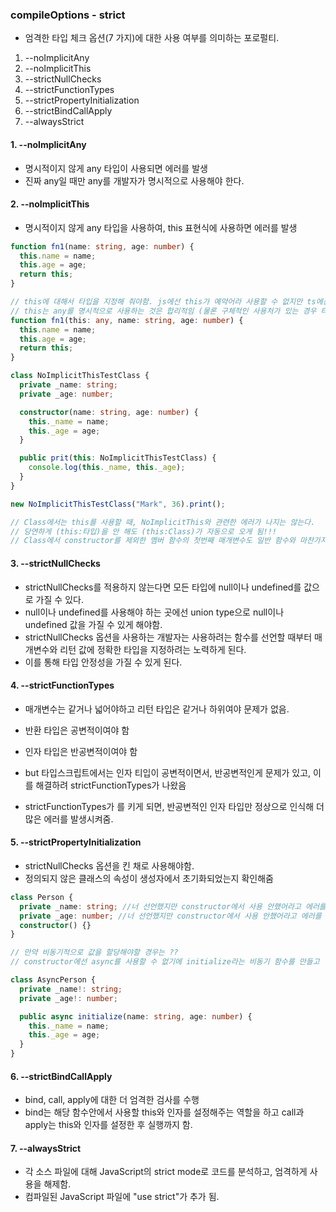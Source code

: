 ### compileOptions - strict

- 엄격한 타입 체크 옵션(7 가지)에 대한 사용 여부를 의미하는 포로펄티.

1. --noImplicitAny
2. --noImplicitThis
3. --strictNullChecks
4. --strictFunctionTypes
5. --strictPropertyInitialization
6. --strictBindCallApply
7. --alwaysStrict

#### 1. --noImplicitAny

- 명시적이지 않게 any 타입이 사용되면 에러를 발생
- 진짜 any일 때만 any를 개발자가 명시적으로 사용해야 한다.

#### 2. --noImplicitThis

- 명시적이지 않게 any 타입을 사용하여, this 표현식에 사용하면 에러를 발생

```ts
function fn1(name: string, age: number) {
  this.name = name;
  this.age = age;
  return this;
}

// this에 대해서 타입을 지정해 줘야함. js에선 this가 예약어라 사용할 수 없지만 ts에선 가능
// this는 any를 명시적으로 사용하는 것은 합리적임 (물론 구체적인 사용처가 있는 경우 타입을 표현하기도 함)
function fn1(this: any, name: string, age: number) {
  this.name = name;
  this.age = age;
  return this;
}

class NoImplicitThisTestClass {
  private _name: string;
  private _age: number;

  constructor(name: string, age: number) {
    this._name = name;
    this._age = age;
  }

  public prit(this: NoImplicitThisTestClass) {
    console.log(this._name, this._age);
  }
}

new NoImplicitThisTestClass("Mark", 36).print();

// Class에서는 this를 사용할 때, NoImplicitThis와 관련한 에러가 나지는 않는다.
// 당연하게 (this:타입)을 안 해도 (this:Class)가 자동으로 오게 됨!!!
// Class에서 constructor를 제외한 멤버 함수의 첫번째 매개변수도 일반 함수와 마찬가지로 this를 사용할 수 있다.!!
```

#### 3. --strictNullChecks

- strictNullChecks를 적용하지 않는다면 모든 타입에 null이나 undefined를 값으로 가질 수 있다.
- null이나 undefined를 사용해야 하는 곳에선 union type으로 null이나 undefined 값을 가질 수 있게 해야함.
- strictNullChecks 옵션을 사용하는 개발자는 사용하려는 함수를 선언할 때부터 매개변수와 리턴 값에 정확한 타입을 지정하려는 노력하게 된다.
- 이를 통해 타입 안정성을 가질 수 있게 된다.

#### 4. --strictFunctionTypes

- 매개변수는 같거나 넓어야하고 리턴 타입은 같거나 하위여야 문제가 없음.

- 반환 타입은 공변적이여야 함
- 인자 타입은 반공변적이여야 함
- but 타입스크립트에서는 인자 티입이 공변적이면서, 반공변적인게 문제가 있고, 이를 해결하려 strictFunctionTypes가 나왔음
- strictFunctionTypes가 를 키게 되면, 반공변적인 인자 타입만 정상으로 인식해 더 많은 에러를 발생시켜줌.

#### 5. --strictPropertyInitialization

- strictNullChecks 옵션을 킨 채로 사용해야함.
- 정의되지 않은 클래스의 속성이 생성자에서 초기화되었는지 확인해줌

```ts
class Person {
  private _name: string; //너 선언했지만 constructor에서 사용 안했어라고 에러를 발생
  private _age: number; //너 선언했지만 constructor에서 사용 안했어라고 에러를 발생
  constructor() {}
}

// 만약 비동기적으로 값을 할당해야할 경우는 ??
// constructor에선 async를 사용할 수 없기에 initialize라는 비동기 함수를 만들고 변수명 뒤에 !를 붙여서 내가 진짜 나중에 할당할테니 에러 무시해줘라고 알려줄 수 있음!!!!

class AsyncPerson {
  private _name!: string;
  private _age!: number;

  public async initialize(name: string, age: number) {
    this._name = name;
    this._age = age;
  }
}
```

#### 6. --strictBindCallApply

- bind, call, apply에 대한 더 엄격한 검사를 수행
- bind는 해당 함수안에서 사용할 this와 인자를 설정해주는 역할을 하고 call과 apply는 this와 인자를 설정한 후 실행까지 함.

#### 7. --alwaysStrict

- 각 소스 파일에 대해 JavaScript의 strict mode로 코드를 분석하고, 엄격하게 사용을 해제함.
- 컴파일된 JavaScript 파일에 "use strict"가 추가 됨.
